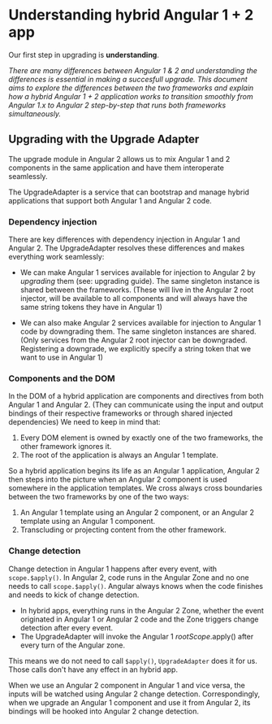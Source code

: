 # Understanding hybrid Angular 1 + 2 app

Our first step in upgrading is **understanding**.

*There are many differences between Angular 1 & 2 and understanding the differences is essential in making a succesfull upgrade. This document aims to explore the differences between the two frameworks and explain how a hybrid Angular 1 + 2 application works to transition smoothly from Angular 1.x to Angular 2 step-by-step that runs both frameworks simultaneously.*

## Upgrading with the Upgrade Adapter

The upgrade module in Angular 2 allows us to mix Angular 1 and 2 components in the same application and have them interoperate seamlessly. 

The UpgradeAdapter is a service that can bootstrap and manage hybrid applications that support both Angular 1 and Angular 2 code.

### Dependency injection

There are key differences with dependency injection in Angular 1 and Angular 2. The UpgradeAdapter resolves these differences and makes everything work seamlessly:

* We can make Angular 1 services available for injection to Angular 2 by _upgrading_ them (see: upgrading guide). The same singleton instance is shared between the frameworks. (These will live in the Angular 2 root injector, will be available to all components and will always have the same string tokens they have in Angular 1)

* We can also make Angular 2 services available for injection to Angular 1 code by downgrading them. The same singleton instances are shared. (Only services from the Angular 2 root injector can be downgraded. Registering a downgrade, we explicitly specify a string token that we want to use in Angular 1)


### Components and the DOM

In the DOM of a hybrid application are components and directives from both Angular 1 and Angular 2. (They can communicate using the input and output bindings of their respective frameworks or through shared injected dependencies)
We need to keep in mind that:
1. Every DOM element is owned by exactly one of the two frameworks, the other framework ignores it. 
2. The root of the application is always an Angular 1 template.

So a hybrid application begins its life as an Angular 1 application, Angular 2 then steps into the picture when an Angular 2 component is used somewhere in the application templates.
We cross always cross boundaries between the two frameworks by one of the two ways:
1. An Angular 1 template using an Angular 2 component, or an Angular 2 template using an Angular 1 component.
2. Transcluding or projecting content from the other framework.

### Change detection

Change detection in Angular 1 happens after every event, with `scope.$apply()`. 
In Angular 2, code runs in the Angular Zone and no one needs to call `scope.$apply()`. Angular always knows when the code finishes and needs to kick of change detection. 

* In hybrid apps, everything runs in the Angular 2 Zone, whether the event originated in Angular 1 or Angular 2 code and the Zone triggers change detection after every event.
* The UpgradeAdapter will invoke the Angular 1 $rootScope.$apply() after every turn of the Angular zone.

This means we do not need to call `$apply()`, `UpgradeAdapter` does it for us. Those calls don't have any effect in an hybrid app.

When we use an Angular 2 component in Angular 1 and vice versa, the inputs will be watched using Angular 2 change detection.
Correspondingly, when we upgrade an Angular 1 component and use it from Angular 2, its bindings  will be hooked into Angular 2 change detection.
